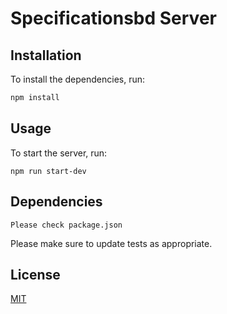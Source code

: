 # Specificationsbd Server

## Installation

To install the dependencies, run:

```bash
npm install

```

## Usage

To start the server, run:

```
npm run start-dev
```

## Dependencies

```
Please check package.json
```

Please make sure to update tests as appropriate.

## License

[MIT](https://choosealicense.com/licenses/mit/)

